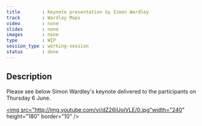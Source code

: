 ```yaml
---
title        : Keynote presentation by Simon Wardley
track        : Wardley Maps
video        : none
slides       : none
images       : none
type         : WIP
session_type : working-session         
status       : done
---
```


## Description 

Please see below Simon Wardley's keynote delivered to the participants on Thursday 6 June.

<a href="http://www.youtube.com/watch?time_continue=7&v=dZ26iUojVLE" target="_blank"><img src="http://img.youtube.com/vi/dZ26iUojVLE/0.jpg"width="240" height="180" border="10" /></a>


